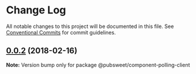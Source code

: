 # Change Log

All notable changes to this project will be documented in this file.
See [Conventional Commits](https://conventionalcommits.org) for commit guidelines.

<a name="0.0.2"></a>

## [0.0.2](https://gitlab.coko.foundation/pubsweet/pubsweet/compare/@pubsweet/component-polling-client@0.0.1...@pubsweet/component-polling-client@0.0.2) (2018-02-16)

**Note:** Version bump only for package @pubsweet/component-polling-client
